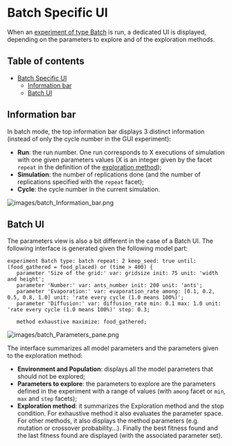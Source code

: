 
# Batch Specific UI

When an [experiment of type Batch](BatchExperiments) is run, a dedicated UI is displayed, depending on the parameters to explore and of the exploration methods.


## Table of contents 

* [Batch Specific UI](#batch-specific-ui)
	* [Information bar](#information-bar)
	* [Batch UI](#batch-ui)

## Information bar

In batch mode, the top information bar displays 3 distinct information (instead of only the cycle number in the GUI experiment):
  * **Run**: the run number. One run corresponds to X executions of simulation with one given parameters values (X is an integer given by the facet `repeat` in the definition of the [exploration method](ExplorationMethods));
  * **Simulation**: the number of replications done (and the number of replications specified with the `repeat` facet);
  * **Cycle**: the cycle number in the current simulation.

![images/batch_Information_bar.png](images/batch_Information_bar)


## Batch UI

The parameters view is also a bit different in the case of a Batch UI. The following interface is generated given the following model part:
```
experiment Batch type: batch repeat: 2 keep_seed: true until: (food_gathered = food_placed) or (time > 400) {
   parameter 'Size of the grid:' var: gridsize init: 75 unit: 'width and height';
   parameter 'Number:' var: ants_number init: 200 unit: 'ants';
   parameter 'Evaporation:' var: evaporation_rate among: [0.1, 0.2, 0.5, 0.8, 1.0] unit: 'rate every cycle (1.0 means 100%)';
   parameter 'Diffusion:' var: diffusion_rate min: 0.1 max: 1.0 unit: 'rate every cycle (1.0 means 100%)' step: 0.3;

   method exhaustive maximize: food_gathered;
```

![images/batch_Parameters_pane.png](images/batch_Parameters_pane)


The interface summarizes all model parameters and the parameters given to the exploration method:
  * **Environment and Population**: displays all the model parameters that should not be explored;
  * **Parameters to explore**: the parameters to explore are the parameters defined in the experiment with a range of values (with `among` facet or `min`, `max` and `step` facets);
  * **Exploration method**: it summarizes the Exploration method and the stop condition. For exhaustive method it also evaluates the parameter space. For other methods, it also displays the method parameters (e.g. mutation or crossover probability...). Finally the best fitness found and the last fitness found are displayed (with the associated parameter set).